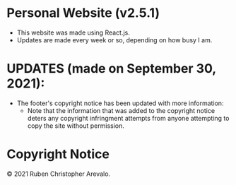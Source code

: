 # Personal Website (v2.5.1)

* This website was made using React.js.
* Updates are made every week or so, depending on how busy I am.

# UPDATES (made on September 30, 2021):

* The footer's copyright notice has been updated with more information:
    * Note that the information that was added to the copyright notice deters any copyright infringment attempts from anyone attempting to copy the site without permission.

# Copyright Notice

© 2021 Ruben Christopher Arevalo.
